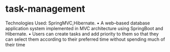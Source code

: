 # task-management
Technologies Used: SpringMVC,Hibernate.
•	A web–based database application system implemented in MVC architecture using SpringBoot and Hibernate.
•	Users can create tasks and add priority to them so that they can select them according to their preferred time without spending much of their time
